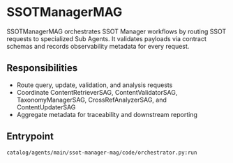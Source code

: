 # SSOTManagerMAG

SSOTManagerMAG orchestrates SSOT Manager workflows by routing SSOT requests to specialized Sub Agents. It validates payloads via contract schemas and records observability metadata for every request.

## Responsibilities

- Route query, update, validation, and analysis requests
- Coordinate ContentRetrieverSAG, ContentValidatorSAG, TaxonomyManagerSAG, CrossRefAnalyzerSAG, and ContentUpdaterSAG
- Aggregate metadata for traceability and downstream reporting

## Entrypoint

```
catalog/agents/main/ssot-manager-mag/code/orchestrator.py:run
```
